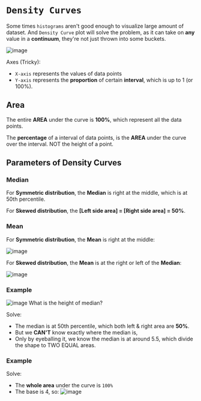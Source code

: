 # `Density Curves`

Some times `histograms` aren't good enough to visualize large amount of dataset. And `Density Curve` plot will solve the problem, as it can take on **any** value in a **continuum**, they're not just thrown into some buckets.

![image](https://user-images.githubusercontent.com/14041622/43827044-72d905a8-9b2b-11e8-81ad-1bdbddfef4a7.png)

Axes (Tricky):
- `X-axis` represents the values of data points
- `Y-axis` represents the **proportion** of certain **interval**, which is up to 1 (or 100%).


## Area

The entire **AREA** under the curve is **100%**, which represent all the data points.

The **percentage** of a interval of data points, is the **AREA** under the curve over the interval. NOT the height of a point.

## Parameters of Density Curves

### Median
For **Symmetric distribution**, the **Median** is right at the middle, which is at 50th percentile.

For **Skewed distribution**, the **[Left side area] = [Right side area] = 50%**.

### Mean
For **Symmetric distribution**, the **Mean** is right at the middle:

![image](https://user-images.githubusercontent.com/14041622/43822845-ec32c44a-9b1f-11e8-8e8f-13f74084ecfe.png)

For **Skewed distribution**, the **Mean** is at the right or left of the **Median**:

![image](https://user-images.githubusercontent.com/14041622/43822931-24963268-9b20-11e8-906f-8e00ebf65047.png)


### Example
![image](https://user-images.githubusercontent.com/14041622/43829010-8cf08754-9b30-11e8-9fd7-c089bc167aec.png)
What is the height of median?

Solve:
- The median is at 50th percentile, which both left & right area are **50%**.
- But we **CAN'T** know exactly where the median is,
- Only by eyeballing it, we know the median is at around 5.5, which divide the shape to TWO EQUAL areas.


### Example


Solve:
- The **whole area** under the curve is `100%`
- The base is 4, so:
![image](https://user-images.githubusercontent.com/14041622/43828492-3bec938a-9b2f-11e8-971d-d2c423d506f8.png)


